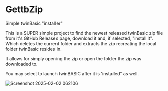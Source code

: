 # GettbZip
Simple twinBasic "installer"

This is a SUPER simple project to find the newest released twinBasic zip file from it's GitHub Releases page, download it and, if selected, "install it". Which deletes the current folder and extracts the zip recreating the local folder twinBasic resides in. 

It allows for simply opening the zip or open the folder the zip was downloaded to.

You may select to launch twinBASIC after it is 'installed" as well.

![Screenshot 2025-02-02 062106](https://github.com/user-attachments/assets/991986e8-c051-4d8d-b525-b4583781d20f)
